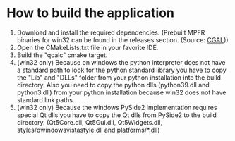 # How to build the application

1. Download and install the required dependencies. (Prebuilt MPFR binaries for win32 can be found in the releases
   section. (Source: [CGAL](https://github.com/CGAL/cgal/releases)))
2. Open the CMakeLists.txt file in your favorite IDE.
3. Build the "qcalc" cmake target.
4. (win32 only) Because on windows the python interpreter does not have a standard path to look for the python standard library
   you have to copy the "Lib" and "DLLs" folder from your python installation into the build directory. Also you need to copy the python dlls (python39.dll and python3.dll) from your python installation because win32 does not have standard link paths.
5. (win32 only) Because the windows PySide2 implementation requires special Qt dlls you have to copy
the Qt dlls from PySide2 to the build directory. (Qt5Core.dll, Qt5Gui.dll, Qt5Widgets.dll, styles/qwindowsvistastyle.dll and platforms/*.dll)